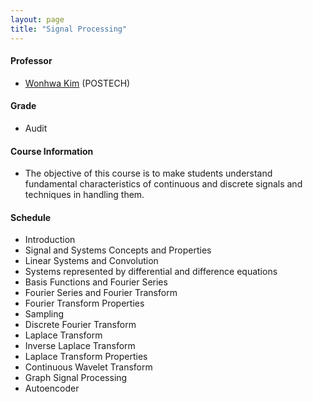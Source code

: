 ```yaml
---
layout: page
title: "Signal Processing"
---
```

#### Professor
- [Wonhwa Kim](https://miv.postech.ac.kr/members/) (POSTECH)

#### Grade
- Audit

#### Course Information

- The objective of this course is to make students understand fundamental characteristics of continuous and discrete signals and techniques in handling them.

#### Schedule

- Introduction
- Signal and Systems Concepts and Properties
- Linear Systems and Convolution
- Systems represented by differential and difference equations
- Basis Functions and Fourier Series
- Fourier Series and Fourier Transform
- Fourier Transform Properties
- Sampling
- Discrete Fourier Transform
- Laplace Transform
- Inverse Laplace Transform
- Laplace Transform Properties
- Continuous Wavelet Transform
- Graph Signal Processing
- Autoencoder
